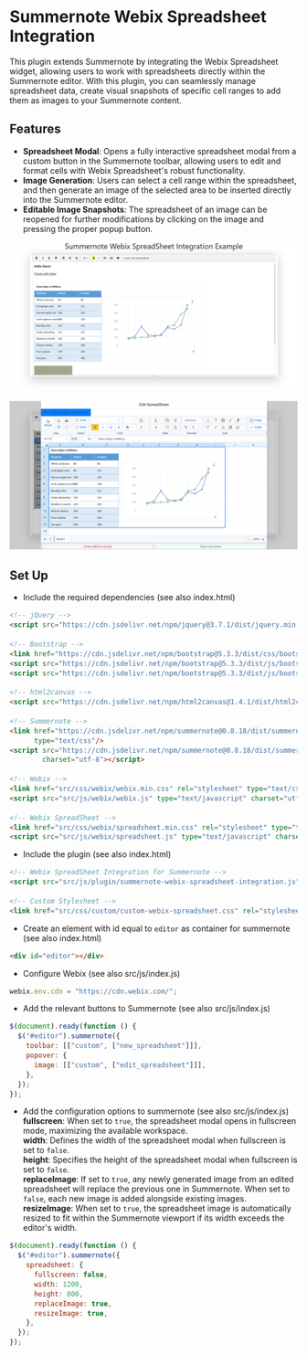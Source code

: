 # Summernote Webix Spreadsheet Integration

This plugin extends Summernote by integrating the Webix Spreadsheet widget, allowing users to work with
spreadsheets directly within the Summernote editor. With this plugin, you can seamlessly manage spreadsheet data,
create visual snapshots of specific cell ranges to add them as images to your Summernote content.

## Features

- **Spreadsheet Modal**: Opens a fully interactive spreadsheet modal from a custom button in the Summernote toolbar,
  allowing users to edit and format cells with Webix Spreadsheet's robust functionality.
- **Image Generation**: Users can select a cell range within the spreadsheet, and then generate an image of the
  selected area to be inserted directly into the Summernote editor.
- **Editable Image Snapshots**: The spreadsheet of an image can be reopened for further modifications by clicking on
  the image and pressing the proper popup button.

![Summernote](docs/summernote.png)

![Spreadsheet](docs/spreadsheet.png)

## Set Up

- Include the required dependencies (see also index.html)

```html
<!-- jQuery -->
<script src="https://cdn.jsdelivr.net/npm/jquery@3.7.1/dist/jquery.min.js"></script>

<!-- Bootstrap -->
<link href="https://cdn.jsdelivr.net/npm/bootstrap@5.3.3/dist/css/bootstrap.min.css" rel="stylesheet"/>
<script src="https://cdn.jsdelivr.net/npm/bootstrap@5.3.3/dist/js/bootstrap.min.js"></script>
<script src="https://cdn.jsdelivr.net/npm/bootstrap@5.3.3/dist/js/bootstrap.bundle.min.js"></script>

<!-- html2canvas -->
<script src="https://cdn.jsdelivr.net/npm/html2canvas@1.4.1/dist/html2canvas.min.js"></script>

<!-- Summernote -->
<link href="https://cdn.jsdelivr.net/npm/summernote@0.8.18/dist/summernote-bs4.min.css" rel="stylesheet"
      type="text/css"/>
<script src="https://cdn.jsdelivr.net/npm/summernote@0.8.18/dist/summernote-bs4.min.js" type="text/javascript"
        charset="utf-8"></script>

<!-- Webix -->
<link href="src/css/webix/webix.min.css" rel="stylesheet" type="text/css"/>
<script src="src/js/webix/webix.js" type="text/javascript" charset="utf-8"></script>

<!-- Webix SpreadSheet -->
<link href="src/css/webix/spreadsheet.min.css" rel="stylesheet" type="text/css"/>
<script src="src/js/webix/spreadsheet.js" type="text/javascript" charset="utf-8"></script>
```

- Include the plugin (see also index.html)

```html
<!-- Webix SpreadSheet Integration for Summernote -->
<script src="src/js/plugin/summernote-webix-spreadsheet-integration.js" type="text/javascript" charset="UTF-8"></script>

<!-- Custom Stylesheet -->
<link href="src/css/custom/custom-webix-spreadsheet.css" rel="stylesheet" type="text/css"/>
```

- Create an element with id equal to `editor` as container for summernote (see also index.html)

```html
<div id="editor"></div>
```

- Configure Webix (see also src/js/index.js)

```javascript
webix.env.cdn = "https://cdn.webix.com/";
```

- Add the relevant buttons to Summernote (see also src/js/index.js)

```javascript
$(document).ready(function () {
  $("#editor").summernote({
    toolbar: [["custom", ["new_spreadsheet"]]],
    popover: {
      image: [["custom", ["edit_spreadsheet"]]],
    },
  });
});
```

- Add the configuration options to summernote (see also src/js/index.js)  
  **fullscreen**: When set to `true`, the spreadsheet modal opens in fullscreen mode, maximizing the available workspace.  
  **width**: Defines the width of the spreadsheet modal when fullscreen is set to `false`.  
  **height**: Specifies the height of the spreadsheet modal when fullscreen is set to `false`.  
  **replaceImage**: If set to `true`, any newly generated image from an edited spreadsheet will replace the previous one in
  Summernote. When set to `false`, each new image is added alongside existing images.  
  **resizeImage**: When set to `true`, the spreadsheet image is automatically resized to fit within the Summernote viewport
  if its width exceeds the editor's width.

```javascript
$(document).ready(function () {
  $("#editor").summernote({
    spreadsheet: {
      fullscreen: false,
      width: 1200,
      height: 800,
      replaceImage: true,
      resizeImage: true,
    },
  });
});
```
